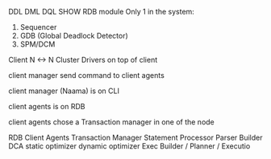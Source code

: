 DDL 
DML
DQL
SHOW
RDB module
Only 1 in the system:
1. Sequencer
2. GDB (Global Deadlock Detector)
3. SPM/DCM

Client  N <-> N Cluster
Drivers on top of client

client manager send command to client agents

client manager (Naama) is on CLI

client agents is on RDB

client agents chose a Transaction manager in one of the node


RDB
Client Agents
Transaction Manager
Statement Processor
Parser
Builder DCA
static optimizer
dynamic optimizer
Exec Builder / Planner / Executio






